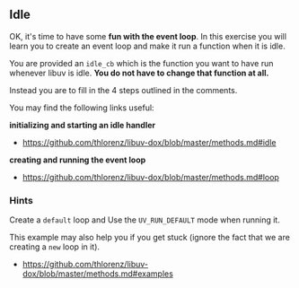 ## Idle

OK, it's time to have some **fun with the event loop**.
In this exercise you will learn you to create an event loop and make it run a function when it is idle.

You are provided an `idle_cb` which is the function you want to have run whenever libuv is idle. 
**You do not have to change that function at all.**

Instead you are to fill in the 4 steps outlined in the comments.

You may find the following links useful:

**initializing and starting an idle handler**
- https://github.com/thlorenz/libuv-dox/blob/master/methods.md#idle

**creating and running the event loop**
- https://github.com/thlorenz/libuv-dox/blob/master/methods.md#loop

### Hints

Create a `default` loop and Use the `UV_RUN_DEFAULT` mode when running it.

This example may also help you if you get stuck (ignore the fact that we are creating a `new` loop in it).
- https://github.com/thlorenz/libuv-dox/blob/master/methods.md#examples
